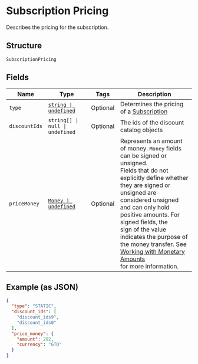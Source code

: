 
# Subscription Pricing

Describes the pricing for the subscription.

## Structure

`SubscriptionPricing`

## Fields

| Name | Type | Tags | Description |
|  --- | --- | --- | --- |
| `type` | [`string \| undefined`](../../doc/models/subscription-pricing-type.md) | Optional | Determines the pricing of a [Subscription](../../doc/models/subscription.md) |
| `discountIds` | `string[] \| null \| undefined` | Optional | The ids of the discount catalog objects |
| `priceMoney` | [`Money \| undefined`](../../doc/models/money.md) | Optional | Represents an amount of money. `Money` fields can be signed or unsigned.<br>Fields that do not explicitly define whether they are signed or unsigned are<br>considered unsigned and can only hold positive amounts. For signed fields, the<br>sign of the value indicates the purpose of the money transfer. See<br>[Working with Monetary Amounts](https://developer.squareup.com/docs/build-basics/working-with-monetary-amounts)<br>for more information. |

## Example (as JSON)

```json
{
  "type": "STATIC",
  "discount_ids": [
    "discount_ids9",
    "discount_ids0"
  ],
  "price_money": {
    "amount": 202,
    "currency": "GTQ"
  }
}
```

